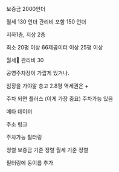 보증금 2000언더

월세 130 언더 관리비 포함 150 언더

지하1층, 지상 2층

최소 20평 이상 66제곱미터 이상  25평 이상


월세
관리비 30





공영주차장이 가깝게 있거나. 







임장을 가야앎
층고 2.8평
역세권은 +

주차 되면 플러스 (이게 가장 중요)
주차가능 있음






메타 데이터


주소
링크

주차가능
필터링



정렬
보증금 기준 정렬
월세 기준 정렬

필터링에
동이름 추가